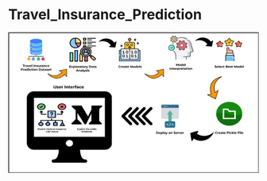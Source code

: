 # Travel_Insurance_Prediction
<img src="https://github.com/ankitg28/Travel_Insurance_Prediction/blob/main/Flow.jpg" alt="Travel_Insurance_Prediction">

